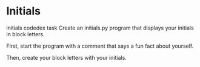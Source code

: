 # Initials
initials codedex task
Create an initials.py program that displays your initials in block letters.

First, start the program with a comment that says a fun fact about yourself.

Then, create your block letters with your initials.
